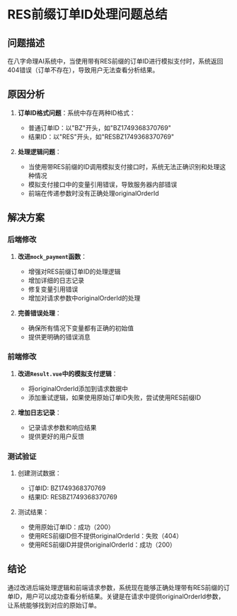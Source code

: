 # RES前缀订单ID处理问题总结

## 问题描述

在八字命理AI系统中，当使用带有RES前缀的订单ID进行模拟支付时，系统返回404错误（订单不存在），导致用户无法查看分析结果。

## 原因分析

1. **订单ID格式问题**：系统中存在两种ID格式：
   - 普通订单ID：以"BZ"开头，如"BZ1749368370769"
   - 结果ID：以"RES"开头，如"RESBZ1749368370769"

2. **处理逻辑问题**：
   - 当使用带RES前缀的ID调用模拟支付接口时，系统无法正确识别和处理这种情况
   - 模拟支付接口中的变量引用错误，导致服务器内部错误
   - 前端在传递参数时没有正确处理originalOrderId

## 解决方案

### 后端修改

1. **改进`mock_payment`函数**：
   - 增强对RES前缀订单ID的处理逻辑
   - 增加详细的日志记录
   - 修复变量引用错误
   - 增加对请求参数中originalOrderId的处理

2. **完善错误处理**：
   - 确保所有情况下变量都有正确的初始值
   - 提供更明确的错误消息

### 前端修改

1. **改进`Result.vue`中的模拟支付逻辑**：
   - 将originalOrderId添加到请求数据中
   - 添加重试逻辑，如果使用原始订单ID失败，尝试使用RES前缀ID

2. **增加日志记录**：
   - 记录请求参数和响应结果
   - 提供更好的用户反馈

### 测试验证

1. 创建测试数据：
   - 订单ID: BZ1749368370769
   - 结果ID: RESBZ1749368370769

2. 测试结果：
   - 使用原始订单ID：成功（200）
   - 使用RES前缀ID但不提供originalOrderId：失败（404）
   - 使用RES前缀ID并提供originalOrderId：成功（200）

## 结论

通过改进后端处理逻辑和前端请求参数，系统现在能够正确处理带有RES前缀的订单ID，用户可以成功查看分析结果。关键是在请求中提供originalOrderId参数，让系统能够找到对应的原始订单。 